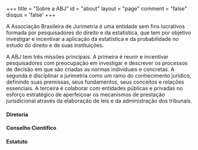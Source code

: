 +++
title = "Sobre a ABJ"
id = "about"
layout = "page" 
comment = "false"
disqus = 'false'
+++

A Associação Brasileira de Jurimetria é uma entidade sem fins lucrativos formada por pesquisadores do direito e da estatística, que tem por objetivo investigar e incentivar a aplicação da estatística e da probabilidade no estudo do direito e de suas instituições. 

A ABJ tem três missões principais. A primeira é reunir e incentivar pesquisadores com preocupação em investigar e descrever os processos de decisão em que são criadas as normas individuais e concretas. A segunda é disciplinar a jurimetria como um ramo do conhecimento jurídico, definindo suas premissas, seus fundamentos, seus conceitos e relações essenciais. A terceira é colaborar com entidades públicas e privadas no esforço estratégico de aperfeiçoar os mecanismos de prestação jurisdicional através da elaboração de leis e da administração dos tribunais.

#### Diretoria

#### Conselho Científico

#### Estatuto



